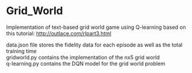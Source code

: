 # Grid_World
Implementation of text-based grid world game using Q-learning based on this tutorial: <http://outlace.com/rlpart3.html><br>
<p>data.json file stores the fidelity data for each episode as well as the total training time<br>
gridworld.py contains the implementation of the nx5 grid world<br>
q-learning.py contains the DQN model for the grid world problem<br>
